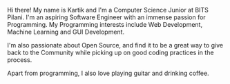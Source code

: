 Hi there! My name is Kartik and I'm a Computer Science Junior at BITS Pilani. I'm an aspiring Software Engineer with an immense passion for Programming. My Programming interests include Web Development, Machine Learning and GUI Development.

I'm also passionate about Open Source, and find it to be a great way to give back to the Community while picking up on good coding practices in the process.

Apart from programming, I also love playing guitar and drinking coffee.